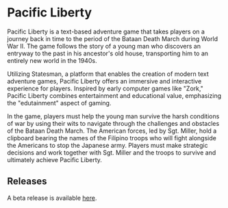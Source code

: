 # Pacific Liberty
Pacific Liberty is a text-based adventure game that takes players on a journey back in time to the period of the Bataan Death March during World War II. The game follows the story of a young man who discovers an entryway to the past in his ancestor's old house, transporting him to an entirely new world in the 1940s.

Utilizing Statesman, a platform that enables the creation of modern text adventure games, Pacific Liberty offers an immersive and interactive experience for players. Inspired by early computer games like "Zork," Pacific Liberty combines entertainment and educational value, emphasizing the "edutainment" aspect of gaming.

In the game, players must help the young man survive the harsh conditions of war by using their wits to navigate through the challenges and obstacles of the Bataan Death March. The American forces, led by Sgt. Miller, hold a clipboard bearing the names of the Filipino troops who will fight alongside the Americans to stop the Japanese army. Players must make strategic decisions and work together with Sgt. Miller and the troops to survive and ultimately achieve Pacific Liberty.

## Releases
A beta release is available [here](https://github.com/Lupalop/PacificLiberty/releases).
